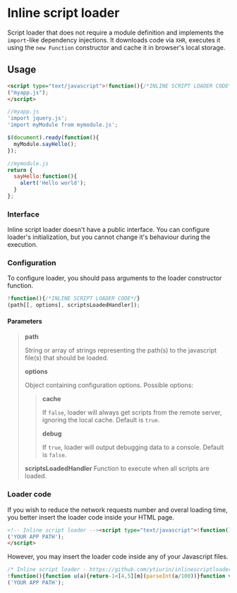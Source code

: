 # Inline script loader

Script loader that does not require a module definition and implements the `import`-like dependency injections. It downloads code via `XHR`, executes it using the `new Function` constructor and cache it in browser's local storage.

## Usage

```html
<script type="text/javascript">!function(){/*INLINE SCRIPT LOADER CODE*/}
("myapp.js");
</script>
```

```javascript
//myapp.js
'import jquery.js';
'import myModule from mymodule.js';

$(document).ready(function(){
  myModule.sayHello();
});
```

```javascript
//mymodule.js
return {
  sayHello:function(){
    alert('Hello world');
  }
};
```

### Interface

Inline script loader doesn't have a public interface. You can configure loader's initialization, but you cannot change it's behaviour during the execution.

### Configuration

To configure loader, you should pass arguments to the loader constructor function.
```javascript
!function(){/*INLINE SCRIPT LOADER CODE*/}
(path[[, options], scriptsLoadedHandler]);
```

#### Parameters

> **path**
>
> String or array of strings representing the path(s) to the javascript file(s) that should be loaded.
>
> **options**
> 
> Object containing configuration options. Possible options:
>> **cache**
>>
>> If `false`, loader will always get scripts from the remote server, ignoring the local cache. Default is `true`.
>>
>> **debug**
>>
>> If `true`, loader will output debugging data to a console. Default is `false`.
>
> **scriptsLoadedHandler**
> Function to execute when all scripts are loaded.

### Loader code

If you wish to reduce the network requests number and overal loading time, you better insert the loader code inside your HTML page. 

```html
<!-- Inline script loader --><script type="text/javascript">!function(){function u(a){return-1<[4,5][m](parseInt(a/100))}function v(a,b,c){d.onload=c,d.open(a,b,!0),d.send()}function w(c){for(var d=[],f=b[j];f--;)b[f].url===c.url&&b[l](f,1);for(var h,i,k,o,g=c.text.replace(/'|"/g,'"');-1<(h=g[m](e,h));h=i+1)k={},i=g[m]('"',h+1),o=g[n](h,i).split(" "),o[1]&&(k.path=o[1],"from"===o[2]&&o[3]&&(k.name=o[1],k.path=o[3]),a[l](0,0,k.path));c.dependencies=d,b[l](0,0,c),y()}function x(a){v("get",a,function(){if(u(this.status))h[i]("Failed loding "+a+": "+this.statusText);else{if(B.cache&&g)try{g[p](a+"[url]",this[q]),g[p](a+"[text]",this[r]),g[p](a+"[time]",this[s](t))}catch(b){h.warn("Caching script failed because: "+b.message)}w({url:this[q],text:this[r],source:"remote"})}})}function y(){if(a[j]){var e,f,m,d=a[l](-1);B.cache&&g&&null!==(e=g[o](d+"[url]"))&&null!==(f=g[o](d+"[text]"))&&null!==(m=g[o](d+"[time]"))?v("head",d,function(){var a=this[s](t)!==m;!u(this.status)&&a?x(d):w({url:e,text:f,source:"local"})}):x(d)}else{for(var n,p,q,r=0;r<b[j];r++){q=b[r].dependencies,n={aNs:[],aVs:[]};for(var y=0;y<q[j];y++)for(var z=b[j];z--;)if(c[q[y].path]===b[z].url){n.aNs[k](q[y].name),n.aVs[k](b[z].result);break}p=new Function(n.aNs,b[r].text);try{b[r].result=p.apply({},n.aVs)}catch(A){h[i]("Error executing script "+b[r].url+": "+A.message)}}try{C&&C(b[0].result)}catch(A){h[i]("Error executing user callback: "+A.message)}B.debug&&h.table(b)}}var g,a=[],b=[],c={},d=new XMLHttpRequest,e='"import ',f=arguments,h=console,i="error",j="length",k="push",l="splice",m="indexOf",n="substring",o="getItem",p="setItem",q="responseURL",r="responseText",s="getResponseHeader",t="last-modified";try{g=localStorage}catch(z){h.warn("Caching disabled because: "+z.message)}var C,A=f[0],B={};A&&(Array.isArray(A)?a=A[l](0):a[l](0,0,A),f[1]&&("function"==typeof f[1]?C=f[1]:B=f[1]),f[2]&&(C=f[2]),void 0===B.cache&&(B.cache=!0),y())}
('YOUR APP PATH');
</script>
```

However, you may insert the loader code inside any of your Javascript files.

```javascript
/* Inline script loader - https://github.com/ytiurin/inlinescriptloader.js */
!function(){function u(a){return-1<[4,5][m](parseInt(a/100))}function v(a,b,c){d.onload=c,d.open(a,b,!0),d.send()}function w(c){for(var d=[],f=b[j];f--;)b[f].url===c.url&&b[l](f,1);for(var h,i,k,o,g=c.text.replace(/'|"/g,'"');-1<(h=g[m](e,h));h=i+1)k={},i=g[m]('"',h+1),o=g[n](h,i).split(" "),o[1]&&(k.path=o[1],"from"===o[2]&&o[3]&&(k.name=o[1],k.path=o[3]),a[l](0,0,k.path));c.dependencies=d,b[l](0,0,c),y()}function x(a){v("get",a,function(){if(u(this.status))h[i]("Failed loding "+a+": "+this.statusText);else{if(B.cache&&g)try{g[p](a+"[url]",this[q]),g[p](a+"[text]",this[r]),g[p](a+"[time]",this[s](t))}catch(b){h.warn("Caching script failed because: "+b.message)}w({url:this[q],text:this[r],source:"remote"})}})}function y(){if(a[j]){var e,f,m,d=a[l](-1);B.cache&&g&&null!==(e=g[o](d+"[url]"))&&null!==(f=g[o](d+"[text]"))&&null!==(m=g[o](d+"[time]"))?v("head",d,function(){var a=this[s](t)!==m;!u(this.status)&&a?x(d):w({url:e,text:f,source:"local"})}):x(d)}else{for(var n,p,q,r=0;r<b[j];r++){q=b[r].dependencies,n={aNs:[],aVs:[]};for(var y=0;y<q[j];y++)for(var z=b[j];z--;)if(c[q[y].path]===b[z].url){n.aNs[k](q[y].name),n.aVs[k](b[z].result);break}p=new Function(n.aNs,b[r].text);try{b[r].result=p.apply({},n.aVs)}catch(A){h[i]("Error executing script "+b[r].url+": "+A.message)}}try{C&&C(b[0].result)}catch(A){h[i]("Error executing user callback: "+A.message)}B.debug&&h.table(b)}}var g,a=[],b=[],c={},d=new XMLHttpRequest,e='"import ',f=arguments,h=console,i="error",j="length",k="push",l="splice",m="indexOf",n="substring",o="getItem",p="setItem",q="responseURL",r="responseText",s="getResponseHeader",t="last-modified";try{g=localStorage}catch(z){h.warn("Caching disabled because: "+z.message)}var C,A=f[0],B={};A&&(Array.isArray(A)?a=A[l](0):a[l](0,0,A),f[1]&&("function"==typeof f[1]?C=f[1]:B=f[1]),f[2]&&(C=f[2]),void 0===B.cache&&(B.cache=!0),y())}
('YOUR APP PATH');
```
